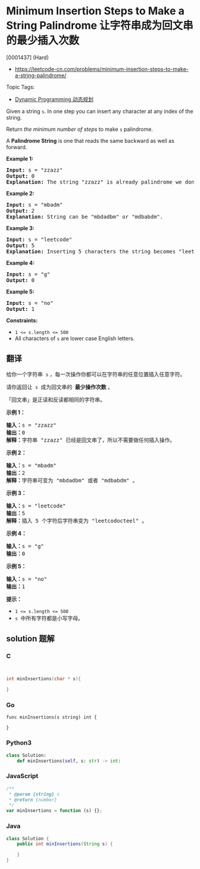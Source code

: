 # Minimum Insertion Steps to Make a String Palindrome 让字符串成为回文串的最少插入次数

[0001437] (Hard)

- https://leetcode-cn.com/problems/minimum-insertion-steps-to-make-a-string-palindrome/

Topic Tags:

- [Dynamic Programming 动态规划](https://leetcode-cn.com/tag/dynamic-programming/)

Given a string `s`. In one step you can insert any character at any index of the string.

Return _the minimum number of steps_ to make `s` palindrome.

A **Palindrome String** is one that reads the same backward as well as forward.

**Example 1:**

<pre><strong>Input:</strong> s = "zzazz"
<strong>Output:</strong> 0
<strong>Explanation:</strong> The string "zzazz" is already palindrome we don't need any insertions.
</pre>

**Example 2:**

<pre><strong>Input:</strong> s = "mbadm"
<strong>Output:</strong> 2
<strong>Explanation:</strong> String can be "mbdadbm" or "mdbabdm".
</pre>

**Example 3:**

<pre><strong>Input:</strong> s = "leetcode"
<strong>Output:</strong> 5
<strong>Explanation:</strong> Inserting 5 characters the string becomes "leetcodocteel".
</pre>

**Example 4:**

<pre><strong>Input:</strong> s = "g"
<strong>Output:</strong> 0
</pre>

**Example 5:**

<pre><strong>Input:</strong> s = "no"
<strong>Output:</strong> 1
</pre>

**Constraints:**

- `1 <= s.length <= 500`
- All characters of `s` are lower case English letters.

## 翻译

给你一个字符串  `s` ，每一次操作你都可以在字符串的任意位置插入任意字符。

请你返回让  `s`  成为回文串的  **最少操作次数** 。

「回文串」是正读和反读都相同的字符串。

**示例 1：**

<pre><strong>输入：</strong>s = "zzazz"
<strong>输出：</strong>0
<strong>解释：</strong>字符串 "zzazz" 已经是回文串了，所以不需要做任何插入操作。
</pre>

**示例 2：**

<pre><strong>输入：</strong>s = "mbadm"
<strong>输出：</strong>2
<strong>解释：</strong>字符串可变为 "mbdadbm" 或者 "mdbabdm" 。
</pre>

**示例 3：**

<pre><strong>输入：</strong>s = "leetcode"
<strong>输出：</strong>5
<strong>解释：</strong>插入 5 个字符后字符串变为 "leetcodocteel" 。
</pre>

**示例 4：**

<pre><strong>输入：</strong>s = "g"
<strong>输出：</strong>0
</pre>

**示例 5：**

<pre><strong>输入：</strong>s = "no"
<strong>输出：</strong>1
</pre>

**提示：**

- `1 <= s.length <= 500`
- `s`  中所有字符都是小写字母。

## solution 题解

### C

```c


int minInsertions(char * s){

}
```

### Go

```golang
func minInsertions(s string) int {

}
```

### Python3

```python
class Solution:
    def minInsertions(self, s: str) -> int:
```

### JavaScript

```javascript
/**
 * @param {string} s
 * @return {number}
 */
var minInsertions = function (s) {};
```

### Java

```java
class Solution {
    public int minInsertions(String s) {

    }
}
```
